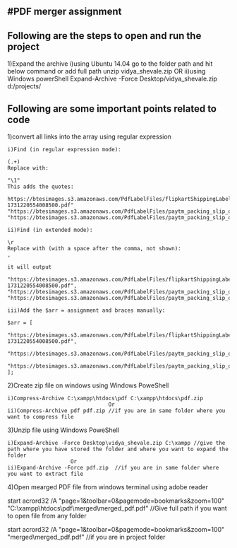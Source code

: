 <h2>#PDF merger assignment</h2>

<h2>Following are the steps to open and run the project</h2>
1)Expand the archive 
	i)using Ubuntu 14.04 
		go to the folder path and hit  below command or add full path
		unzip vidya_shevale.zip
					OR
	ii)using Windows powerShell
	Expand-Archive -Force Desktop/vidya_shevale.zip d:/projects/

<h2>Following are some important points related to code</h2>
1)convert all links into the array using regular expression

	i)Find (in regular expression mode):

	(.+)
	Replace with:

	"\1"
	This adds the quotes:

	https://btesimages.s3.amazonaws.com/PdfLabelFiles/flipkartShippingLabel_OD107312205540085000-1731220554008500.pdf"
	"https://btesimages.s3.amazonaws.com/PdfLabelFiles/paytm_packing_slip_order_559338486.pdf"
	"https://btesimages.s3.amazonaws.com/PdfLabelFiles/paytm_packing_slip_order_559338426.pdf"

	ii)Find (in extended mode):

	\r
	Replace with (with a space after the comma, not shown):
	, 

	it will output

	"https://btesimages.s3.amazonaws.com/PdfLabelFiles/flipkartShippingLabel_OD107312205540085000-1731220554008500.pdf",
	"https://btesimages.s3.amazonaws.com/PdfLabelFiles/paytm_packing_slip_order_559338486.pdf",
	"https://btesimages.s3.amazonaws.com/PdfLabelFiles/paytm_packing_slip_order_559338426.pdf"

	iii)Add the $arr = assignment and braces manually:

	$arr = [
		"https://btesimages.s3.amazonaws.com/PdfLabelFiles/flipkartShippingLabel_OD107312205540085000-1731220554008500.pdf",
		"https://btesimages.s3.amazonaws.com/PdfLabelFiles/paytm_packing_slip_order_559338486.pdf",
		"https://btesimages.s3.amazonaws.com/PdfLabelFiles/paytm_packing_slip_order_559338426.pdf"
	];

2)Create zip file on windows using Windows PoweShell<br>
	
	i)Compress-Archive C:\xampp\htdocs\pdf C:\xampp\htdocs\pdf.zip						
									Or
	ii)Compress-Archive pdf pdf.zip //if you are in same folder where you want to compress file

3)Unzip file using Windows PoweShell<br>
	
	i)Expand-Archive -Force Desktop\vidya_shevale.zip C:\xampp //give the path where you have stored the folder and where you want to expand the folder	
						Or
	ii)Expand-Archive -Force pdf.zip  //if you are in same folder where you want to extract file

4)Open mearged PDF file from windows terminal using adobe reader

start acrord32 /A "page=1&toolbar=0&pagemode=bookmarks&zoom=100" "C:\xampp\htdocs\pdf\merged\merged_pdf.pdf" //Give full path if you want to open file from any folder

start acrord32 /A "page=1&toolbar=0&pagemode=bookmarks&zoom=100" "merged\merged_pdf.pdf" //if you are in project folder



